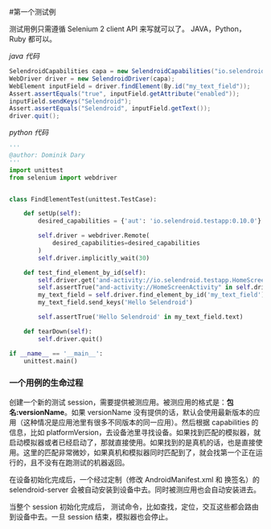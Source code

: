 #第一个测试例

测试用例只需遵循 Selenium 2 client API 来写就可以了。 JAVA，Python， Ruby 都可以。

*java 代码*

```java
SelendroidCapabilities capa = new SelendroidCapabilities("io.selendroid.testapp:0.15.0");
WebDriver driver = new SelendroidDriver(capa);
WebElement inputField = driver.findElement(By.id("my_text_field"));
Assert.assertEquals("true", inputField.getAttribute("enabled"));
inputField.sendKeys("Selendroid");
Assert.assertEquals("Selendroid", inputField.getText());
driver.quit();
```

*python 代码*

```python
'''
@author: Dominik Dary
'''
import unittest
from selenium import webdriver


class FindElementTest(unittest.TestCase):

    def setUp(self):
        desired_capabilities = {'aut': 'io.selendroid.testapp:0.10.0'}

        self.driver = webdriver.Remote(
            desired_capabilities=desired_capabilities
        )
        self.driver.implicitly_wait(30)

    def test_find_element_by_id(self):
        self.driver.get('and-activity://io.selendroid.testapp.HomeScreenActivity')
        self.assertTrue("and-activity://HomeScreenActivity" in self.driver.current_url)
        my_text_field = self.driver.find_element_by_id('my_text_field')
        my_text_field.send_keys('Hello Selendroid')

        self.assertTrue('Hello Selendroid' in my_text_field.text)

    def tearDown(self):
        self.driver.quit()

if __name__ == '__main__':
    unittest.main()

```

### 一个用例的生命过程

创建一个新的测试 session，需要提供被测应用。被测应用的格式是：**包名:versionName**。如果 versionName 没有提供的话，默认会使用最新版本的应用（这种情况是应用池里有很多不同版本的同一应用）。然后根据 capabilities 的信息，比如 platformVersion，去设备池里寻找设备。如果找到匹配的模拟器，就启动模拟器或者已经启动了，那就直接使用。如果找到的是真机的话，也是直接使用。这里的匹配非常微妙，如果真机和模拟器同时匹配到了，就会找第一个正在运行的，且不没有在跑测试的机器返回。

在设备初始化完成后，一个经过定制（修改 AndroidManifest.xml 和 换签名）的 selendroid-server 会被自动安装到设备中去。同时被测应用也会自动安装进去。

当整个 session 初始化完成后， 测试命令，比如查找，定位，交互这些都会路由到设备中去。一旦 session 结束，模拟器也会停止。

